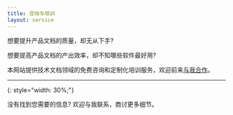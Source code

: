 ```yaml
---
title: 咨询与培训
layout: service
---
```


想要提升产品文档的质量，却无从下手?

想要提高产品文档的产出效率，却不知哪些软件最好用?

本网站提供技术文档领域的免费咨询和定制化培训服务，欢迎前来[与我合作](#contact-me)。

---
{: style="width: 30%;"}

没有找到您需要的信息? 欢迎与我联系，商讨更多细节。